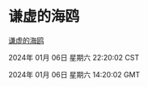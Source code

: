 # 谦虚的海鸥
[谦虚的海鸥](http://219.139.196.106:56308/qxdho/course/base/hotlink/index.php)

2024年 01月 06日 星期六 22:20:02 CST

2024年 01月 06日 星期六 14:20:02 GMT
